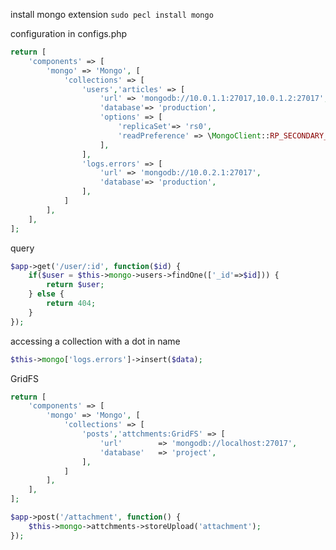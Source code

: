 
install mongo extension `sudo pecl install mongo`

configuration in configs.php

```php
return [
	'components' => [
		'mongo' => 'Mongo', [
			'collections' => [
				'users','articles' => [
					'url' => 'mongodb://10.0.1.1:27017,10.0.1.2:27017',
					'database'=> 'production',
					'options' => [
						'replicaSet'=> 'rs0',
						'readPreference' => \MongoClient::RP_SECONDARY_PREFERRED,
					],
				],
				'logs.errors' => [
					'url' => 'mongodb://10.0.2.1:27017',
					'database'=> 'production',
				],
			]
		],
	],
];

```

query

```php
$app->get('/user/:id', function($id) {
	if($user = $this->mongo->users->findOne(['_id'=>$id])) {
		return $user;
	} else {
		return 404;
	}
});
```

accessing a collection with a dot in name

```php
$this->mongo['logs.errors']->insert($data);
```

GridFS

```php
return [
	'components' => [
		'mongo' => 'Mongo', [
			'collections' => [
				'posts','attchments:GridFS' => [
					'url'        => 'mongodb://localhost:27017',
					'database'   => 'project',
				],
			]
		],
	],
];
```

```php
$app->post('/attachment', function() {
	$this->mongo->attchments->storeUpload('attachment');
});
```
